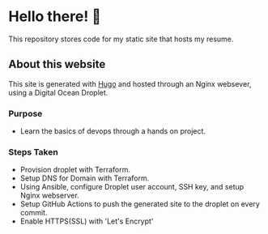 # Hello there! 👋

This repository stores code for my static site that hosts my resume.

## About this website
This site is generated with [Hugo](https://gohugo.io/) and hosted through an Nginx websever, using a Digital Ocean Droplet.

### Purpose
* Learn the basics of devops through a hands on project.

### Steps Taken
* Provision droplet with Terraform.
* Setup DNS for Domain with Terraform.
* Using Ansible, configure Droplet user account, SSH key, and setup Nginx webserver.
* Setup GitHub Actions to push the generated site to the droplet on every commit.
* Enable HTTPS(SSL) with 'Let's Encrypt'
